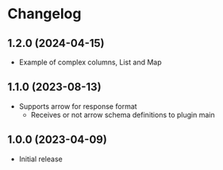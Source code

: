 # Changelog

## 1.2.0 (2024-04-15)

* Example of complex columns, List and Map

## 1.1.0 (2023-08-13)

* Supports arrow for response format
    + Receives or not arrow schema definitions to plugin main

## 1.0.0 (2023-04-09)

* Initial release
